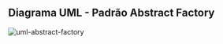 ## Diagrama UML - Padrão Abstract Factory
![uml-abstract-factory](https://github.com/marcusviniciux1/aaes-abstract-factory/assets/63192965/4fa927ce-cbb6-4c95-9d93-b8117cad0f49)
